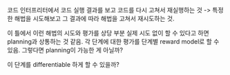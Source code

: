 코드 인터프리터에서 코드 실행 결과를 보고 코드를 다시 고쳐서 재실행하는 것 -> 특정한 해법을 시도해보고 그 결과에 따라 해법을 고쳐서 재시도하는 것.

이 틀에서 이런 해법의 시도와 평가를 상당 부분 실제 시도 없이 할 수 있다고 하면 planning과 상통하는 것 같음. 각 단계에 대한 평가를 단계별 reward model로 할 수 있음. 그렇다면 planning이 가능한 게 아닐까?

이 단계를 differentiable 하게 할 수 있을까?
